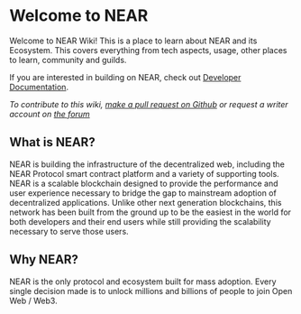 # Welcome to NEAR

Welcome to NEAR Wiki! This is a place to learn about NEAR and its Ecosystem. This covers everything from tech aspects, usage, other places to learn, community and guilds.

If you are interested in building on NEAR, check out [Developer Documentation](https://docs.near.org).

*To contribute to this wiki, [make a pull request on Github](https://github.com/near/wiki) or request a writer account on [the forum](https://gov.near.org/t/establishing-near-wiki/3409/14)*

## What is NEAR?

NEAR is building the infrastructure of the decentralized web, including the NEAR Protocol smart contract platform and a variety of supporting tools.  NEAR is a scalable blockchain designed to provide the performance and user experience necessary to bridge the gap to mainstream adoption of decentralized applications.  Unlike other next generation blockchains, this network has been built from the ground up to be the easiest in the world for both developers and their end users while still providing the scalability necessary to serve those users.  


## Why NEAR?

NEAR is the only protocol and ecosystem built for mass adoption. Every single decision made is to unlock millions and billions of people to join Open Web / Web3.

 

